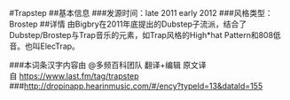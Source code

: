 #Trapstep
##基本信息
###发源时间：late 2011 early 2012
###风格类型：Brostep
##详情
由Bigbry在2011年底提出的Dubstep子流派，结合了Dubstep/Brostep与Trap音乐的元素，如Trap风格的High*hat
Pattern和808低音。也叫ElecTrap。



###本词条汉字内容由 @多频百科团队 翻译+编辑
原文译自 https://www.last.fm/tag/trapstep
###http://dropinapp.hearinmusic.com/#/ency?typeId=13&dataId=155

